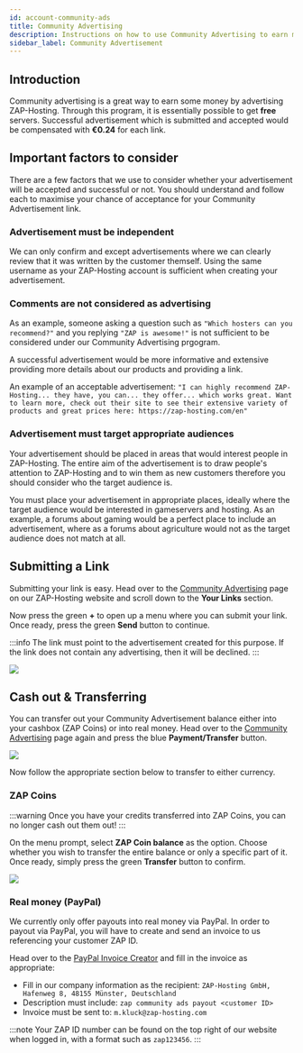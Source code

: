 ```yaml
---
id: account-community-ads
title: Community Advertising
description: Instructions on how to use Community Advertising to earn money via ZAP-Hosting - ZAP-Hosting.com documentation
sidebar_label: Community Advertisement
---
```


## Introduction

Community advertising is a great way to earn some money by advertising ZAP-Hosting. Through this program, it is essentially possible to get **free** servers. Successful advertisement which is submitted and accepted would be compensated with **€0.24** for each link.

## Important factors to consider

There are a few factors that we use to consider whether your advertisement will be accepted and successful or not. You should understand and follow each to maximise your chance of acceptance for your Community Advertisement link.

### Advertisement must be independent

We can only confirm and except advertisements where we can clearly review that it was written by the customer themself. Using the same username as your ZAP-Hosting account is sufficient when creating your advertisement.

### Comments are not considered as advertising

As an example, someone asking a question such as `"Which hosters can you recommend?"` and you replying `"ZAP is awesome!"` is not sufficient to be considered under our Community Advertising prgogram.

A successful advertisement would be more informative and extensive providing more details about our products and providing a link. 

An example of an acceptable advertisement: `"I can highly recommend ZAP-Hosting... they have, you can... they offer... which works great. Want to learn more, check out their site to see their extensive variety of products and great prices here: https://zap-hosting.com/en"`

### Advertisement must target appropriate audiences

Your advertisement should be placed in areas that would interest people in ZAP-Hosting. The entire aim of the advertisement is to draw people's attention to ZAP-Hosting and to win them as new customers therefore you should consider who the target audience is.

You must place your advertisement in appropriate places, ideally where the target audience would be interested in gameservers and hosting. As an example, a forums about gaming would be a perfect place to include an advertisement, where as a forums about agriculture would not as the target audience does not match at all.

## Submitting a Link

Submitting your link is easy. Head over to the [Community Advertising](https://zap-hosting.com/en/customer/communityads/) page on our ZAP-Hosting website and scroll down to the **Your Links** section.

Now press the green **+** to open up a menu where you can submit your link. Once ready, press the green **Send** button to continue.

:::info
The link must point to the advertisement created for this purpose. If the link does not contain any advertising, then it will be declined.
:::

![](https://github.com/zaphosting/docs/assets/42719082/d94273e7-3c97-4d62-a77a-7901d0293c7f)



## Cash out & Transferring

You can transfer out your Community Advertisement balance either into your cashbox (ZAP Coins) or into real money. Head over to the [Community Advertising](https://zap-hosting.com/en/customer/communityads/) page again and press the blue **Payment/Transfer** button.

![](https://github.com/zaphosting/docs/assets/42719082/076c45aa-2851-4a0d-b5ed-27ca57102b15)



Now follow the appropriate section below to transfer to either currency.

### ZAP Coins

:::warning
Once you have your credits transferred into ZAP Coins, you can no longer cash out them out!
:::

On the menu prompt, select **ZAP Coin balance** as the option. Choose whether you wish to transfer the entire balance or only a specific part of it. Once ready, simply press the green **Transfer** button to confirm.

![](https://github.com/zaphosting/docs/assets/42719082/27807ca4-4ee7-4e70-92f8-23b887bfef90)



### Real money (PayPal)

We currently only offer payouts into real money via PayPal. In order to payout via PayPal, you will have to create and send an invoice to us referencing your customer ZAP ID.

Head over to the [PayPal Invoice Creator](https://www.paypal.com/invoice/create?fromWidget=newuser) and fill in the invoice as appropriate:

- Fill in our company information as the recipient: `ZAP-Hosting GmbH, Hafenweg 8, 48155 Münster, Deutschland`
- Description must include: `zap community ads payout <customer ID>`
- Invoice must be sent to: `m.kluck@zap-hosting.com`

:::note
Your ZAP ID number can be found on the top right of our website when logged in, with a format such as `zap123456`.
:::